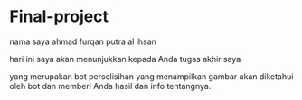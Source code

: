 # Final-project

nama saya ahmad furqan putra al ihsan

hari ini saya akan menunjukkan kepada Anda tugas akhir saya

yang merupakan bot perselisihan yang menampilkan gambar akan diketahui oleh bot dan memberi Anda hasil dan info tentangnya.
